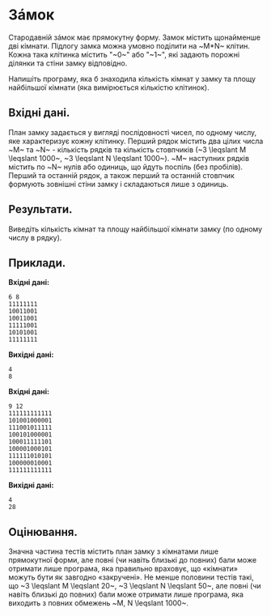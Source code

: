 ﻿# Зáмок

Стародавній зáмок має прямокутну форму. Замок містить щонайменше дві кімнати. Підлогу замка можна умовно поділити на ~M*N~ клітин. Кожна така клітинка містить "~0~" або "~1~", які задають порожні ділянки та стіни замку відповідно.

Напишіть програму, яка б знаходила кількість кімнат у замку та площу найбільшої кімнати (яка вимірюється кількістю клітинок).

## Вхідні дані.
План замку задається у вигляді послідовності чисел, по одному числу, яке характеризує кожну клітинку. Перший рядок містить два цілих числа ~M~ та ~N~ - кількість рядків та кількість стовпчиків (~3 \leqslant M \leqslant 1000~, ~3 \leqslant N \leqslant 1000~). ~M~ наступних рядків містить по ~N~ нулів або одиниць, що йдуть поспіль (без пробілів). Перший та останній рядок, а також перший та останній стовпчик формують зовнішні стіни замку і складаються лише з одиниць.

## Результати.
Виведіть кількість кімнат та площу найбільшої кімнати замку (по одному числу в рядку).

## Приклади.

**Вхідні дані:**
```
6 8
11111111
10011001
10011001
11111001
10101001
11111111
```

**Вихідні дані:**
```
4
8
```

**Вхідні дані:**
```
9 12
111111111111
101001000001
111001011111
100101000001
100011111101
100001000101
111111010101
100000010001
111111111111
```

**Вихідні дані:**
```
4
28
```

## Оцінювання.
Значна частина тестів містить план замку з кімнатами лише прямокутної форми, але повні (чи навіть близькі до повних) бали може отримати лише програма, яка правильно враховує, що «кімнати» можуть бути як завгодно «закручені». Не менше половини тестів такі, що ~3 \leqslant M \leqslant 20~, ~3 \leqslant N \leqslant 50~, але повні (чи навіть близькі до повних) бали може отримати лише програма, яка виходить з повних обмежень ~M, N \leqslant 1000~.